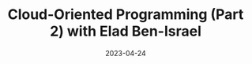 ---
external_url: https://softwareengineeringdaily.com/2023/04/24/cloud-oriented-programming/
title: "Cloud-Oriented Programming (Part 2) with Elad Ben-Israel"
date: 2023-04-24
thumbnail: /assets/images/post_thumbs/2023-04-24-cloud-oriented-programming.webp
---